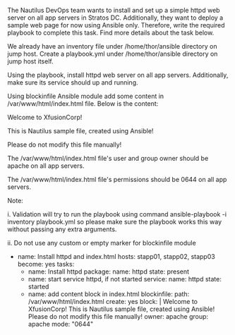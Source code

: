 The Nautilus DevOps team wants to install and set up a simple httpd web server on all app servers in Stratos DC. Additionally, they want to deploy a sample web page for now using Ansible only. Therefore, write the required playbook to complete this task. Find more details about the task below.



We already have an inventory file under /home/thor/ansible directory on jump host. Create a playbook.yml under /home/thor/ansible directory on jump host itself.

Using the playbook, install httpd web server on all app servers. Additionally, make sure its service should up and running.

Using blockinfile Ansible module add some content in /var/www/html/index.html file. Below is the content:

Welcome to XfusionCorp!

This is Nautilus sample file, created using Ansible!

Please do not modify this file manually!

The /var/www/html/index.html file's user and group owner should be apache on all app servers.

The /var/www/html/index.html file's permissions should be 0644 on all app servers.

Note:

i. Validation will try to run the playbook using command ansible-playbook -i inventory playbook.yml so please make sure the playbook works this way without passing any extra arguments.

ii. Do not use any custom or empty marker for blockinfile module


- name: Install httpd and index.html
  hosts: stapp01, stapp02, stapp03
  become: yes
  tasks:
    - name: Install httpd
      package:
        name: httpd
        state: present
    - name: start service httpd, if not started
      service:
        name: httpd
        state: started
    - name: add content block in index.html
      blockinfile:
        path: /var/www/html/index.html
        create: yes
        block: |
          Welcome to XfusionCorp!
          This is Nautilus sample file, created using Ansible!
          Please do not modify this file manually!
        owner: apache
        group: apache
        mode: "0644"
